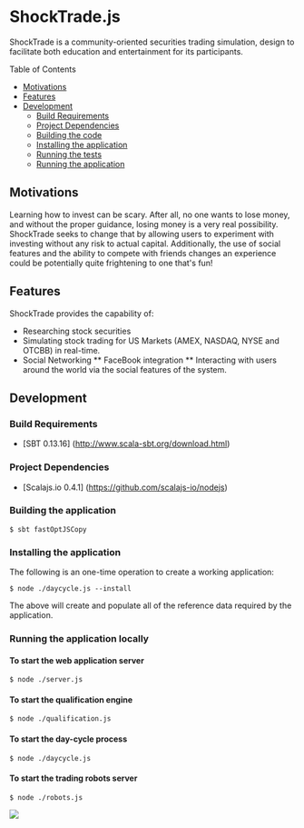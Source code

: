 ShockTrade.js
===============
ShockTrade is a community-oriented securities trading simulation, design to facilitate both education and entertainment
for its participants.

Table of Contents

* <a href="#motivations">Motivations</a>
* <a href="#features">Features</a>
* <a href="#development">Development</a>
	* <a href="#build-requirements">Build Requirements</a>
	* <a href="#project-dependencies">Project Dependencies</a>
	* <a href="#building-the-code">Building the code</a>
	* <a href="#installation">Installing the application</a>
	* <a href="#testing-the-code">Running the tests</a>	
	* <a href="#running-the-app">Running the application</a>
	
<a name="motivations"></a>
## Motivations	
	
Learning how to invest can be scary. After all, no one wants to lose money, and without the proper guidance, losing
money is a very real possibility. ShockTrade seeks to change that by allowing users to experiment with investing without
any risk to actual capital. Additionally, the use of social features and the ability to compete with friends changes an
experience could be potentially quite frightening to one that's fun!
	
<a name="features"></a>
## Features

ShockTrade provides the capability of:

* Researching stock securities 
* Simulating stock trading for US Markets (AMEX, NASDAQ, NYSE and OTCBB) in real-time.
* Social Networking
** FaceBook integration
** Interacting with users around the world via the social features of the system.

<a name="development"></a>
## Development

<a name="build-requirements"></a>
### Build Requirements

* [SBT 0.13.16] (http://www.scala-sbt.org/download.html)

<a name="project-dependencies"></a>
### Project Dependencies

* [Scalajs.io 0.4.1] (https://github.com/scalajs-io/nodejs)

<a name="building-the-code"></a>
### Building the application

    $ sbt fastOptJSCopy

<a name="installation"></a>
### Installing the application
    
The following is an one-time operation to create a working application:
    
    $ node ./daycycle.js --install 
    
The above will create and populate all of the reference data required by the application.    
    
<a name="testing-the-code"></a>    
### Running the application locally

#### To start the web application server 

    $ node ./server.js
       
#### To start the qualification engine

    $ node ./qualification.js

#### To start the day-cycle process

    $ node ./daycycle.js
    
#### To start the trading robots server

    $ node ./robots.js


<img src="https://github.com/ldaniels528/shocktrade.js/blob/master/screenshots/discover.png">
